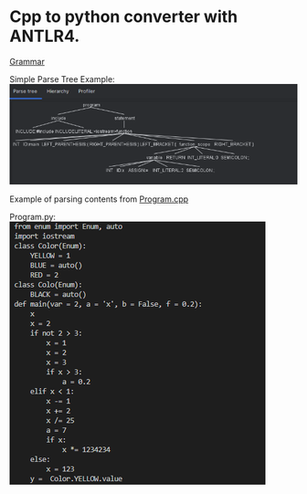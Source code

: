 # Cpp to python converter with ANTLR4.

[Grammar](https://github.com/przemekdomagala/cpp-to-python/blob/main/CppGrammar.g4)


Simple Parse Tree Example:
![Parse Tree Example](https://github.com/przemekdomagala/cpp-to-python/blob/main/ParseTreeExample.png)



Example of parsing contents from [Program.cpp](https://github.com/przemekdomagala/cpp-to-python/blob/main/program.cpp)

Program.py:
![Converting Example](https://github.com/przemekdomagala/cpp-to-python/blob/main/programpy.png)
